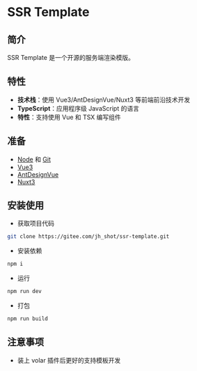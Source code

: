 # SSR Template

## 简介

SSR Template 是一个开源的服务端渲染模版。

## 特性

- **技术栈**：使用 Vue3/AntDesignVue/Nuxt3 等前端前沿技术开发
- **TypeScript**：应用程序级 JavaScript 的语言
- **特性**：支持使用 Vue 和 TSX 编写组件

## 准备

- [Node](http://nodejs.org/) 和 [Git](https://git-scm.com/)
- [Vue3](https://v3.cn.vuejs.org/guide/introduction.html)
- [AntDesignVue](https://2x.antdv.com/components/overview-cn/)
- [Nuxt3](https://v3.nuxtjs.org/guide/concepts/introduction)

## 安装使用

- 获取项目代码

```bash
git clone https://gitee.com/jh_shot/ssr-template.git
```

- 安装依赖

```bash
npm i
```

- 运行

```bash
npm run dev
```

- 打包

```bash
npm run build
```

## 注意事项

- 装上 volar 插件后更好的支持模板开发
